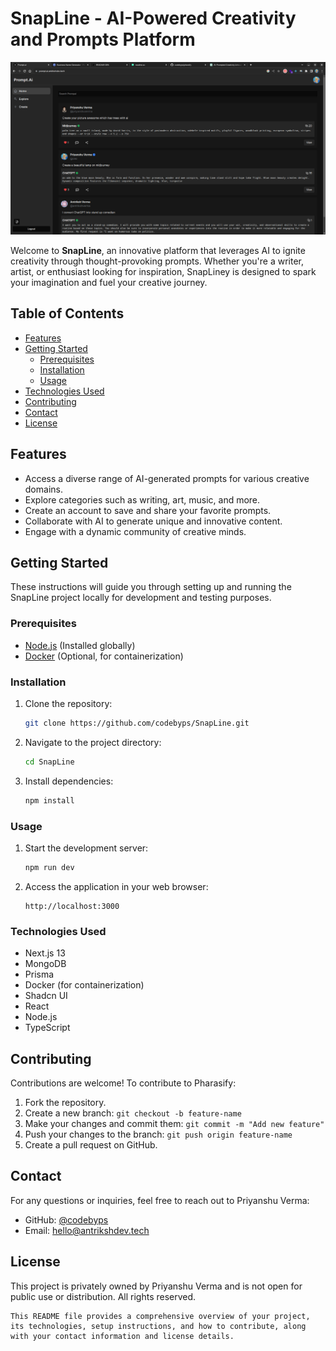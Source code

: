 # SnapLine - AI-Powered Creativity and Prompts Platform

![SnapLine Logo](/screenshorts/1.png)

Welcome to **SnapLine**, an innovative platform that leverages AI to ignite creativity through thought-provoking prompts. Whether you're a writer, artist, or enthusiast looking for inspiration, SnapLiney is designed to spark your imagination and fuel your creative journey.

## Table of Contents

- [Features](#features)
- [Getting Started](#getting-started)
  - [Prerequisites](#prerequisites)
  - [Installation](#installation)
  - [Usage](#usage)
- [Technologies Used](#technologies-used)
- [Contributing](#contributing)
- [Contact](#contact)
- [License](#license)

## Features

- Access a diverse range of AI-generated prompts for various creative domains.
- Explore categories such as writing, art, music, and more.
- Create an account to save and share your favorite prompts.
- Collaborate with AI to generate unique and innovative content.
- Engage with a dynamic community of creative minds.

## Getting Started

These instructions will guide you through setting up and running the SnapLine project locally for development and testing purposes.

### Prerequisites

- [Node.js](https://nodejs.org/) (Installed globally)
- [Docker](https://www.docker.com/) (Optional, for containerization)

### Installation

1. Clone the repository:

   ```bash
   git clone https://github.com/codebyps/SnapLine.git
   ```

2. Navigate to the project directory:

   ```bash
   cd SnapLine
   ```

3. Install dependencies:

   ```bash
   npm install
   ```

### Usage

1. Start the development server:

   ```bash
   npm run dev
   ```

2. Access the application in your web browser:

   ```
   http://localhost:3000
   ```

### Technologies Used

- Next.js 13
- MongoDB
- Prisma
- Docker (for containerization)
- Shadcn UI
- React
- Node.js
- TypeScript

## Contributing

Contributions are welcome! To contribute to Pharasify:

1. Fork the repository.
2. Create a new branch: `git checkout -b feature-name`
3. Make your changes and commit them: `git commit -m "Add new feature"`
4. Push your changes to the branch: `git push origin feature-name`
5. Create a pull request on GitHub.

## Contact

For any questions or inquiries, feel free to reach out to Priyanshu Verma:

- GitHub: [@codebyps](https://github.com/codebyps)
- Email: hello@antrikshdev.tech

## License

This project is privately owned by Priyanshu Verma and is not open for public use or distribution. All rights reserved.

```
This README file provides a comprehensive overview of your project, its technologies, setup instructions, and how to contribute, along with your contact information and license details.
```
